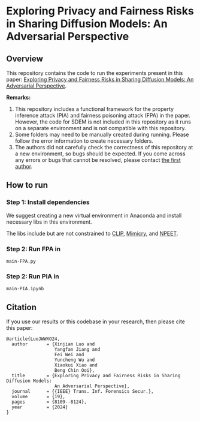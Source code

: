# Exploring Privacy and Fairness Risks in Sharing Diffusion Models: An Adversarial Perspective

## Overview
This repository contains the code to run the experiments present in this paper: [Exploring Privacy and Fairness Risks in Sharing Diffusion Models: An Adversarial Perspective](https://arxiv.org/abs/2402.18607). 

**Remarks:** 
1. This repository includes a functional framework for the property inference attack (PIA) and fairness poisoning attack (FPA) in the paper. However, the code for SDEM is not included in this repository as it runs on a separate environment and is not compatible with this repository.
1. Some folders may need to be manually created during running. Please follow the error information to create necessary folders.
1. The authors did not carefully check the correctness of this repository at a new environment, so bugs should be expected. If you come across any errors or bugs that cannot be resolved, please contact [the first author](https://xinjianluo.github.io/).


## How to run
### Step 1: Install dependencies
We suggest creating a new virtual environment in Anaconda and install necessary libs in this environment.

The libs include but are not constrained to [CLIP](https://github.com/openai/CLIP), [Mimicry](https://github.com/kwotsin/mimicry/tree/master), and [NPEET](https://github.com/gregversteeg/NPEET).


### Step 2: Run FPA in 
    main-FPA.py

### Step 2: Run PIA in
    main-PIA.ipynb

    

## Citation
If you use our results or this codebase in your research, then please cite this paper:
```
@article{LuoJWWXO24,
  author       = {Xinjian Luo and
                  Yangfan Jiang and
                  Fei Wei and
                  Yuncheng Wu and
                  Xiaokui Xiao and
                  Beng Chin Ooi},
  title        = {Exploring Privacy and Fairness Risks in Sharing Diffusion Models:
                  An Adversarial Perspective},
  journal      = {{IEEE} Trans. Inf. Forensics Secur.},
  volume       = {19},
  pages        = {8109--8124},
  year         = {2024}
}
```